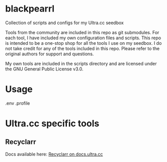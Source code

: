 # blackpearrl
Collection of scripts and configs for my Ultra.cc seedbox

Tools from the community are included in this repo as git submodules. For each tool, I have included my own configuration files and scripts. This repo is intended to be a one-stop shop for all the tools I use on my seedbox.
I do not take credit for any of the tools included in this repo. Please refer to the original authors for support and questions.

My own tools are included in the scripts directory and are licensed under the GNU General Public License v3.0.

# Usage

.env
.profile

# Ultra.cc specific tools

## Recyclarr

Docs available here: [Recyclarr on docs.ultra.cc](https://docs.ultra.cc/books/unofficial-application-installers/page/recyclarr)
